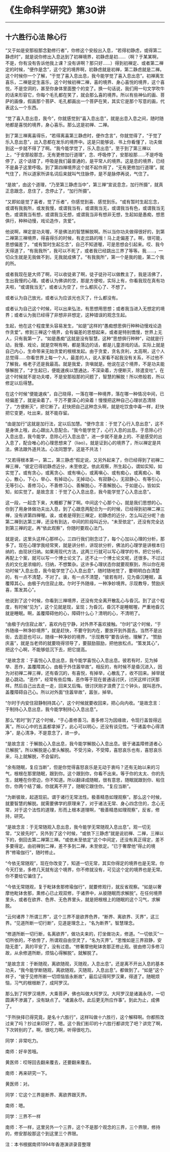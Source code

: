 # 《生命科学研究》第30讲

------

## 十六胜行心法 除心行

“又于如是安那般那念勤修行者”，你修这个安般出入息，“若得初静虑，或得第二静虑时”，就是说你修出入息达到了初禅境界，初静虑是初……（啊？于某某啊，不是，你有没有告诉他我上课？没有讲啊？那只好……）得到初禅定、或者第二禅定的时候，“便作是念”，这个定的境界啊，初静虑就是初禅，第二静虑就是二禅。这个时候你一个了解，“于觉了喜入息出息，我今能学觉了喜入息出息”。初禅离生喜乐，二禅是定生喜乐，这个时候初禅二禅，喜的境界、身心喜悦的境界，这个喜悦，不是空洞的，甚至你身体里面整个的变了。换一句话说，我们用一句文学吹牛的话来形容它，你每个毛孔都在笑了，就会那么喜的境界。所以有些神仙的画、菩萨的画像，假画那个菩萨、毛孔都画出一个菩萨在笑，其实它是那个写意的画，代表这么一个东西。

“觉了喜入息出息，我今”，你就感觉到“喜入息出息”，就是出息入息之间，随时随地都是喜悦的境界，身心喜乐。那么这是初禅、二禅。

到了第三禅离喜得乐，“若得离喜第三静虑时，便作念言”，你就觉得了，“于觉了乐入息出息”，出入息都在发乐的境界中。这是只能够说、书上你看懂了，功夫做到这一步就不得了了啊。“我今能学觉了，乐入息出息”，至于到了第三禅以上，“于安那般那念，无有更修加行道理”，念、呼吸停了，安那般那……不是呼吸停了，这个话错了，呼吸是我们最普通的，是平常人的境界。这是息的境界，已经不是鼻子这里呼吸。到了第四禅境界这个就不起作用了，“无有更修加行道理”。就气住了，所以道家所讲名词后来就叫气住脉停，是不是脉停再说，气住了。

“是故”，由这个道理，“乃至第三静虑当中”，第三禅“宣说息念，加行所摄”，就真正息跟念，息住了，念停止了，“加行所摄”。

“又即如是觉了喜者，觉了乐者”，你感觉到喜、感觉到乐。“或有暂时生起忘念，或谓有我我所，或发我慢，或谓我当有，或谓我当无，或谓我当有色，或谓我当无色，或谓我当有想，或谓我当无想，或谓我当非有想非无想，生起如是愚痴，想思俱行，种种动慢，戏论造作，贪爱”。

他说啊，禅定是功夫喔，不是佛法的智慧解脱啊。所以当你功夫做得很好的，到第二禅第三禅境界，得喜得乐的时候，有走岔路的哦！马上走偏差了。啊，很可能，思想偏差了。“或有暂时生起忘念”，自己不知道喔，可是思想会引起来。哎、我今天得道了，“有我我所”，我可以不死了，或者我已经跳出三界了等等。我……，一切众生就是无我做不到，无我就成佛了。“有我我所”，第一个是我的能，第二个我的所。

或者我现在是大师了啊，可以收徒弟了啊，徒子徒孙可以做教主了，我是活佛了，生出我慢的心理。或者认为佛讲的空，那是方便啦，实际上有，你看我现在真有功夫啦，“或谓我当无”，或者认为空了，什么都灰心了、不想了。

或者认为自己放光，或者认为应该光也灭了，什么都没有。

或者认为自己这个时候，可以出来弘法，有思想用思想；或者我当进入无想定的境界；或者认为我已经得了非想非非想定，这种错误的观念生起。

生起，他在这个程度里头容易发生，“如是”这样的“愚痴想思俱行种种动慢戏论造作贪爱”。修到三禅这个境界，会有偏差的思想起来，或者是特别憍慢，世界上无人，只有我第一了。“如是愚痴”这就是没有智慧，这种“思想俱行种种”，动就是行动，我慢、戏论，就是空啊有啊，都是落边的话，都是儿童游戏的话。实际上就是自己内心，生命带来无始贪爱的根根发起。由于贪爱，贪名贪利，太高啊，这个人总觉得……你看世界上每一个人，最差的人，说人家看不起我没有关系，不过他不了解我，格老子还是我最高。就是我爱，贪嗔就是。他说在这个境界，不是功夫能够解脱了，“才生起已，便能速疾以慧通达，不深染着，方便断灭，除遣变吐”。在这个时候就不是功夫喽，不是安那般那的问题了，智慧的解脱！所以修般若，所以修定以后得慧。

在这个时候“便能速疾”，自己晓得，一落在哪一种境界，落在哪一种情况中间，已经偏差了，就是染着了。千万不要深心的染着！慢慢把这种自己心理状态清除了，“方便断灭”，把它断了。赶快把自己这种念头啊，就是吃饮食中毒一样，赶快把它变更，吐出来，就不能存留。

“由是加行”这就是加行法，定以后加慧。“便作念言：于觉了心行入息出息”，这不是身体上哦，此心跟出入息配合。“我今能学觉了，心行入息的出息。于息除心行入息出息，我今能学，息除心行入息出息”，进一步就不是身上的、不是感受的出入息了，配合唯心的心理思想来了（liao）。就是证到心的境界了，所以禅定是共法，佛法跟外道共法。心法同慧学，这是不共法！

“又若得根本第一，第二，第三静虑”假定说，又另外起来了，你已经得到了初禅二禅三禅，“彼定已得初静虑近分，未至依定。依此观察，所生起心，谓如实知，如实觉了。或有贪心，或离贪心、或有嗔心，或离嗔心、或有痴心，或离痴心、略心，散心，下心，举心、有掉动心，无掉动心、有寂静心，无寂静心、有等引心，无等引心、善修习心，不善修习心、善解脱心，不善解脱心。于如是心，皆如实知，如实觉了。是故念言：于觉了心入息出息，我今能学觉了心入息出息”。

这一段，一起念下来，大概都了解了啊。中间这个心那个心，就是我们思想的心。你到了用身体做功夫出入息，到了心跟息两配合为一的时候，已经得到初禅二禅三禅，没有讲第四禅喔。诶，或者是得到三禅定，初静虑的近分，怎么叫近分呢？由第二禅到达第三禅，还没有到达，中间的阶段叫近分。“未至依定”，还没有完全达到第三禅的定。再“依此观察”，你随时要观心法门。

就是说，这里头这样心那样心，三四行我们刚念过了，每个心加以心理的分析，那多了。现在心理学我经常笑，就是讲分析，讲现状分析，佛法的心理学是讲根本归纳的，由现状归纳。如果用现代方法，这两三行就可以写心理学的书，把它分析，再配上个案，就可以写一个博士论文了。还不止一个博士论文呢，还很多。不过过去的文化是浓缩的，归纳，不想繁杂。这许多心理状态你就要观察到，所以你在用功时候“入息出息，我今能学觉了心入息出息”，随时随地觉了，要明明白白清楚的，有一点不清楚，不对了。诶，有一点不清楚，“彼若有时，见为昏沉睡眠，盖覆障其心。由极于内住寂止故。尔时于外随缘，一种净妙境界。示现教导，赞励庆喜，策发其心”。

他说到了这个时候，你看到三禅境界，还没有完全离开散乱心与昏沉。到了这个程度，有时候“见为”，这个见就是现，呈现；为昏沉，昏沉不是睡眠喔，严重地昏沉就是睡眠。啊，盖覆障碍他的心，障碍什么心？清明的心，不清明了。

“由极于内住寂止故”，喜欢内在宁静，对外界不喜欢接触。“尔时”这个时候，“于外随缘一种净妙境界”，就是赶快，不要守到内在，要放开到外面去。当然不是出街，去逛逛也可以，随缘一种净妙的境界，“示现教导”要告诉他，理解了。“赞励庆喜”，就是当老师的就要晓得领导了，要鼓励鼓励，把他放松点。“策发其心”，把这个心啊，不能够低沉下去，把它提高。

“是故念言：于喜悦心入息出息，我今能学喜悦心入息出息。彼若有时，见为掉举、恶作，盖覆障其心，由极于外住嚣举故”。相反的，有时候不是昏沉进入，因为对初禅二禅三禅，还有昏沉的，有喜悦，有掉举，心散乱了，收不回来。掉举就是心跳动。“恶作”，经常有些后悔，恶作等于现在普通话讨厌，讨厌这样讨厌那样。然后自己出去走一走，回来又后悔。很讨厌刚才浪费了三个钟头，就叫恶作。盖覆障碍自己心。所以对外面“住嚣举故”，嚣张，掉举。

“尔时于内安住寂静制持其心”，这个时候就要收回来，把心向内收。“是故念言：于制持心入息出息，我今能学制持心入息出息”。

那么“若时”到了这个时候，“于心善修善习。善多修习为因缘故，令现行盖皆得远离”。所以心中的五盖都拿掉了，此心可以明心，还没有谈见性。“于诸盖中心得清净”，是心清净，不是意念了，进一步。

“是故念言：于解脱心入息出息，我今能学解脱心入息出息。彼于诸盖障修道者心已解脱”。所以解脱是心里头解脱。不受污染，不受障，喜怒哀乐也有，喜怒哀乐来，马上就解脱，不会留的。

“余有随眠，复应当断”，但是你觉得喜怒哀乐是无动于衷吗？还有无始以来的习气，根根在那里随眠，跟到你。这个跟到你，你看不出来。等于你的太太、你的先生，就睡在你旁边，你不知道。所以翻译成随眠，很有意思，随眠就跟到你、粘住你，你两个结了婚，你就离不开了，随眠它跟住你。“复应当断”。

“为断彼故，起道现前。谓于诸行无常法性。极善精恳如理观察”。那么这个时候，就要智慧的解脱。就需要佛学的原理来了，对于诸法无常、身心四念住的，念心无常，对于这个法性的道理，形而上根本道理啊，“极善精恳如理观察”，反省，修持，研究。

“是故念言：于无常随观入息出息，我今能学无常随观入息出息”。观一切无常，“又彼先时”，另外到了这个时候，“或依下三静虑”就是说初禅、二禅，三禅以下的，倒回去第二禅第三禅。“或依未至依定”这个中间定，还没有真正得定，差不多要得定。由初禅到二禅，差不多到二禅，未至依定。“已于奢摩他”得止的境界“修瑜伽行”，随时修止。

“今依无常随观”，现在你改变了，知道一切无常，其实你得定的境界也是无常。你今天打坐，多修几天就有这个境界，你不修就没有，可见这个定的境界也是无常。你不要给它骗住了。

“今依无常随观，复于毗钵舍那修瑜伽行”，就要修观行，就反省观察。“如是以奢摩他毗钵舍那，熏修心已止观双修，于诸界中，从彼随眠而求解脱”。在任何境界里头，或者在欲界、色界、无色界里头，就是把根根上的随眠的这个习气，求解脱。

“云何诸界？所谓三界”，这个三界不是欲界色界，“断界、离欲界、灭界”，这三界。“见道所断一切行断”，见道是理念上，“名为断界”。智慧理念。

“修道所断一切行断，名离欲界”，做功夫来的，打坐做功夫，修道。“一切依灭”一切所依的，不依傍了，所谓观自由空灵了，“名为灭界”。“思惟如是三界寂静，安隐无患”，真的平安了，没有过患。“修奢摩他毗钵舍那正修止观。彼由修习多修习故，从余修道所断，烦恼心得解脱”。就解脱了。

“是故念言：于断随观，离欲随观，灭随观，入息出息”。还是离不开出入息的基本功夫，“我今能学断随观，离欲随观，灭随观，入息出息”。都做到了。“如是”这个样子，“彼于见修所断一切烦恼皆永断故”，最后证得阿罗汉果，得道了。随眠烦恼，习气的根根断了，成阿罗汉。

那么到了阿罗汉境界，大乘菩萨，佛也叫做大阿罗汉。大阿罗汉是诸漏永尽，一切圆满不渗漏了，没有缺点了。“诸漏永尽。此后更无所应作事”。到此为止，成佛了。

“于所抉择已得究竟，是名十六胜行”，这样叫做十六胜行，这个解释啊。你都照改过来了吗？抄过来印好了，嗯。这个我们影印的十六胜行都讲完了吧？讲完了啊，下次转别的了。啊，很吃力啊，听得很吃力。

同学：非常吃力。

南师：好辛苦哦。

黄医师：哎呀回去翻来覆去，还要翻来覆去。

南师：再来研究一下。

黄医师：对。

同学：它这个三界是断界、离欲界跟灭界。

南师：嗯。

同学：三界不一样

南师：不一样，这里另外一个三界，这个不是那个观念的三界，三个界限，修持的，修安那般那这个到这里三个界限。

注：本书根据南师1994年香港演讲录音整理

